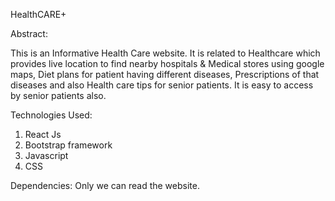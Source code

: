 HealthCARE+

Abstract:


This is an Informative Health Care website. 
It is related to Healthcare which provides live location to find nearby hospitals & Medical stores using google maps, Diet plans for patient having different diseases, Prescriptions of that diseases and also Health care tips for senior patients. It is easy to access by senior patients also. 


Technologies Used:
1. React Js
2. Bootstrap framework
3. Javascript
4. CSS 

Dependencies:
Only we can read the website.
